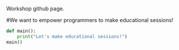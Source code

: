 Workshop github page.

#We want to empower programmers to make educational sessions!

```python
def main():
	print("Let's make educational sessions!")
main()
```